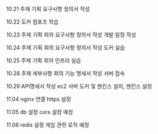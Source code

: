 10.21 
주제 기획
요구사항 정의서 작성

10.22
도커 컴포즈 학습

10.23
주제 기획 회의
요구사항 정의서 작성
개발 일정 작성

10.24
주제 기획 회의
요구사항 정의서 작성
도커 실습

10.25
주제 기획 회의
인프라 실습

10.28
주제 세부사항 회의
기능 명세서 작성
서버 접속

10.29
API명세서 작성
ec2 서버 도커 및 젠킨스 설치, 젠킨스 설정

11.04
nginx 연결
https 설정


11.05 
db 설정
cors 설정 예정

11.06
redis 설정
게임 관련 로직 예정